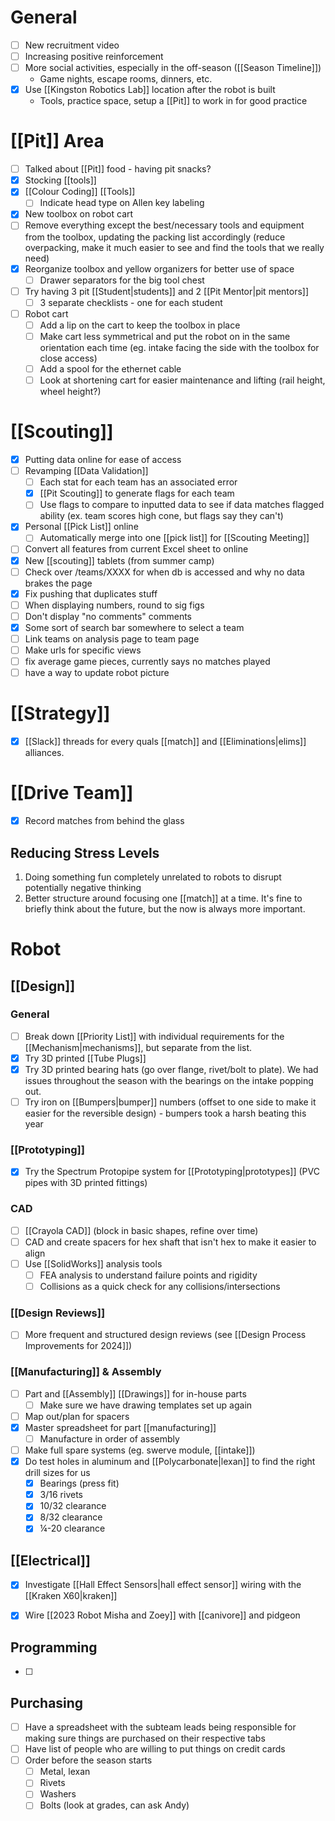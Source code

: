 
# General

- [ ] New recruitment video
- [ ] Increasing positive reinforcement
- [ ] More social activities, especially in the off-season ([[Season Timeline]])
	- Game nights, escape rooms, dinners, etc.
- [x] Use [[Kingston Robotics Lab]] location after the robot is built
	- Tools, practice space, setup a [[Pit]] to work in for good practice

# [[Pit]] Area

- [ ] Talked about [[Pit]] food - having pit snacks?
- [x] Stocking [[tools]]
- [x] [[Colour Coding]] [[Tools]]
	- [ ] Indicate head type on Allen key labeling
- [x] New toolbox on robot cart
- [ ] Remove everything except the best/necessary tools and equipment from the toolbox, updating the packing list accordingly (reduce overpacking, make it much easier to see and find the tools that we really need)
- [x] Reorganize toolbox and yellow organizers for better use of space
	- [ ] Drawer separators for the big tool chest
- [ ] Try having 3 pit [[Student|students]] and 2 [[Pit Mentor|pit mentors]]
	- [ ] 3 separate checklists - one for each student
- [ ] Robot cart
	- [ ] Add a lip on the cart to keep the toolbox in place
	- [ ] Make cart less symmetrical and put the robot on in the same orientation each time (eg. intake facing the side with the toolbox for close access)
	- [ ] Add a spool for the ethernet cable
	- [ ] Look at shortening cart for easier maintenance and lifting (rail height, wheel height?)

# [[Scouting]]

- [x] Putting data online for ease of access
- [ ] Revamping [[Data Validation]]
	- [ ] Each stat for each team has an associated error
	- [x] [[Pit Scouting]] to generate flags for each team
	- [ ] Use flags to compare to inputted data to see if data matches flagged ability (ex. team scores high cone, but flags say they can't)
- [x] Personal [[Pick List]] online
	- [ ] Automatically merge into one [[pick list]] for [[Scouting Meeting]]
- [ ] Convert all features from current Excel sheet to online
- [x] New [[scouting]] tablets (from summer camp)
- [ ] Check over /teams/XXXX for when db is accessed and why no data brakes the page
- [x] Fix pushing that duplicates stuff
- [ ] When displaying numbers, round to sig figs
- [ ] Don't display "no comments" comments
- [x] Some sort of search bar somewhere to select a team
- [ ] Link teams on analysis page to team page
- [ ] Make urls for specific views
- [ ] fix average game pieces, currently says no matches played
- [ ] have a way to update robot picture

# [[Strategy]]

- [x] [[Slack]] threads for every quals [[match]] and [[Eliminations|elims]] alliances.

# [[Drive Team]]

- [x] Record matches from behind the glass

## Reducing Stress Levels

1. Doing something fun completely unrelated to robots to disrupt potentially negative thinking
2. Better structure around focusing one [[match]] at a time. It's fine to briefly think about the future, but the now is always more important.

# Robot
## [[Design]]

### General

- [ ] Break down [[Priority List]] with individual requirements for the [[Mechanism|mechanisms]], but separate from the list.
- [x] Try 3D printed [[Tube Plugs]]
- [x] Try 3D printed bearing hats (go over flange, rivet/bolt to plate).  We had issues throughout the season with the bearings on the intake popping out.
- [ ] Try iron on [[Bumpers|bumper]] numbers (offset to one side to make it easier for the reversible design) - bumpers took a harsh beating this year

### [[Prototyping]]


- [x] Try the Spectrum Protopipe system for [[Prototyping|prototypes]] (PVC pipes with 3D printed fittings)

### CAD

- [ ] [[Crayola CAD]] (block in basic shapes, refine over time)
- [ ] CAD and create spacers for hex shaft that isn't hex to make it easier to align
- [ ] Use [[SolidWorks]] analysis tools
	- [ ] FEA analysis to understand failure points and rigidity
	- [ ] Collisions as a quick check for any collisions/intersections

### [[Design Reviews]]

- [ ] More frequent and structured design reviews (see [[Design Process Improvements for 2024]])

### [[Manufacturing]] & Assembly

- [ ] Part and [[Assembly]] [[Drawings]] for in-house parts
	- [ ] Make sure we have drawing templates set up again
- [ ] Map out/plan for spacers
- [x] Master spreadsheet for part [[manufacturing]]
	- [ ] Manufacture in order of assembly
- [ ] Make full spare systems (eg. swerve module, [[intake]])
- [x] Do test holes in aluminum and [[Polycarbonate|lexan]] to find the right drill sizes for us
	- [x] Bearings (press fit)
	- [x] 3/16 rivets
	- [x] 10/32 clearance
	- [x] 8/32 clearance
	- [x] ¼-20 clearance

## [[Electrical]]

- [x] Investigate [[Hall Effect Sensors|hall effect sensor]] wiring with the [[Kraken X60|kraken]]
- [x] Wire [[2023 Robot Misha and Zoey]] with [[canivore]] and pidgeon


## Programming

- [ ] 

## Purchasing

- [ ] Have a spreadsheet with the subteam leads being responsible for making sure things are purchased on their respective tabs
- [ ] Have list of people who are willing to put things on credit cards
- [ ] Order before the season starts
	- [ ] Metal, lexan
	- [ ] Rivets
	- [ ] Washers
	- [ ] Bolts (look at grades, can ask Andy)
